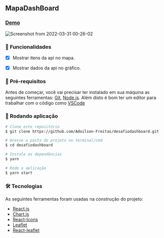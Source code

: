 ## MapaDashBoard
### [Demo](https://desafiodashboard.vercel.app/)

![Screenshot from 2022-03-31 00-26-02](https://user-images.githubusercontent.com/56658900/160971853-3da5aec9-016d-4093-8b2a-35183b2cb50b.png)


### 📝 Funcionalidades

- [x] Mostrar itens da api no mapa.
- [x] Mostrar dados da api no gráfico.


### 📄 Pré-requisitos

Antes de começar, você vai precisar ter instalado em sua máquina as seguintes ferramentas:
[Git](https://git-scm.com), [Node.js](https://nodejs.org/en/). 
Além disto é bom ter um editor para trabalhar com o código como [VSCode](https://code.visualstudio.com/)

### 🎲 Rodando aplicação

```bash
# Clone este repositório
$ git clone https://github.com/Adoilson-Freitas/desafiodashboard.git

# Acesse a pasta do projeto no terminal/cmd
$ cd desafiodashboard

# Instale as dependências
$ yarn

# Rode a aplicação
$ yarn start
```


### 🛠 Tecnologias

As seguintes ferramentas foram usadas na construção do projeto:


- [React.js](https://pt-br.reactjs.org/)
- [Chart.js](https://www.chartjs.org/docs/latest/)
- [React-Icons](https://react-icons.github.io/react-icons/)
- [Leaflet](https://leafletjs.com/)
- [React-leaflet](https://react-leaflet.js.org/)
